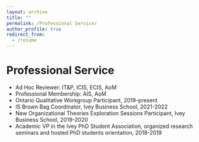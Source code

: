 ```yaml
---
layout: archive
title: ""
permalink: /Professional Service/
author_profile: true
redirect_from:
  - /resume
---
```


Professional Service
======
* Ad Hoc Reviewer: IT&P, ICIS, ECIS, AoM
* Professional Membership: AIS, AoM
* Ontario Qualitative Workgroup Participant, 2019-present
* IS Brown Bag Coordinator, Ivey Business School, 2021-2022
* New Organizational Theories Exploration Sessions Participant, Ivey Business School, 2019-2020
* Academic VP in the Ivey PhD Student Association, organized research seminars and hosted PhD students orientation, 2018-2019 
